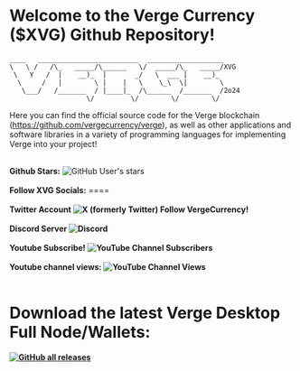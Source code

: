 <b>Welcome to the Verge Currency ($XVG) Github Repository! </b>
====

```
____   _________________________  ___________________
\   \ /   /\_   _____/\______   \/  _____/\_   _____/XVG
 \   Y   /  |    __)_  |       _/   \  ___ |    __)_ 
  \     /   |        \ |    |   \    \_\  \|        \
   \___/   /_______  / |____|_  /\______  /_______  /2o24
                   \/         \/        \/        \/ 
```

Here you can find the official source code for the Verge blockchain (https://github.com/vergecurrency/verge), as well as other applications and software libraries in a variety of programming languages for implementing Verge into your project!<br><br>
<p align="left">
  <b>Github Stars:</b> <img alt="GitHub User's stars" src="https://img.shields.io/github/stars/vergecurrency"><br><br>
  <b>Follow XVG Socials:</b>
  ====<br><br>
  <b>Twitter Account<b> <img alt="X (formerly Twitter) Follow VergeCurrency!" src="https://img.shields.io/twitter/follow/vergecurrency?logo=twitter&logoColor=teal&labelColor=black&color=black"><br><br>
  <b>Discord Server</b> <img alt="Discord" src="https://img.shields.io/discord/325024453065179137?logo=v&logoColor=teal"><br><br>
  <b>Youtube Subscribe!</b> <img alt="YouTube Channel Subscribers" src="https://img.shields.io/youtube/channel/subscribers/UCv59uw_WhHB2VxbBs0LPeeQ"><br><br>
  <b>Youtube channel views:</b> <img alt="YouTube Channel Views" src="https://img.shields.io/youtube/channel/views/UCv59uw_WhHB2VxbBs0LPeeQ"><br><br>
 
  <b>Download the latest Verge Desktop Full Node/Wallets:</b><br>
  ====
 <a href="https://github.com/vergecurrency/verge/releases/latest">
 <img alt="GitHub all releases" src="https://img.shields.io/github/downloads/vergecurrency/verge/total?logo=GitHub">
 </a>
</p>
  
